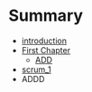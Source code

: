 # Summary

* [introduction](README.md)
* [First Chapter](chapter1.md)
   * [ADD](add.md)
* [scrum_1](scrum1.md)
* ADDD

